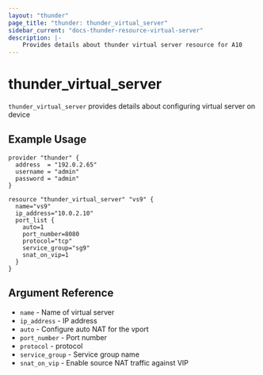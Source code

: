 ```yaml
---
layout: "thunder"
page_title: "thunder: thunder_virtual_server"
sidebar_current: "docs-thunder-resource-virtual-server"
description: |-
    Provides details about thunder virtual server resource for A10
---
```


# thunder\_virtual\_server

`thunder_virtual_server` provides details about configuring virtual server on device
## Example Usage


```hcl
provider "thunder" {
  address  = "192.0.2.65"
  username = "admin"
  password = "admin"
}

resource "thunder_virtual_server" "vs9" {
  name="vs9"
  ip_address="10.0.2.10"
  port_list {
    auto=1
    port_number=8080
    protocol="tcp"
    service_group="sg9"
    snat_on_vip=1
  }
}
```

## Argument Reference

* `name` - Name of virtual server
* `ip_address` - IP address
* `auto` - Configure auto NAT for the vport
* `port_number` - Port number
* `protocol` - protocol
* `service_group` - Service group name
* `snat_on_vip` - Enable source NAT traffic against VIP
